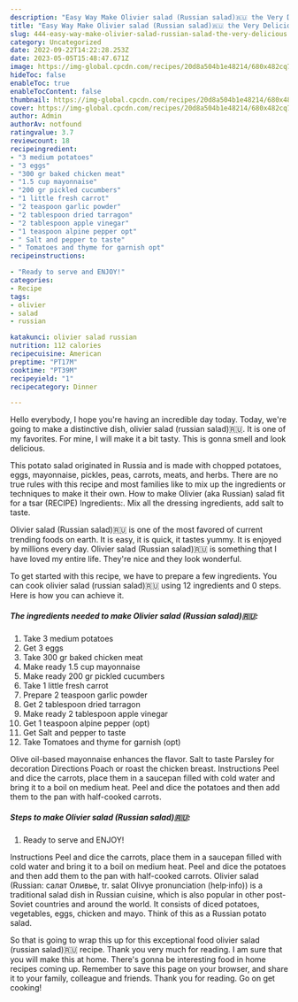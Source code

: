 ```yaml
---
description: "Easy Way Make Olivier salad (Russian salad)🇷🇺 the Very Delicious"
title: "Easy Way Make Olivier salad (Russian salad)🇷🇺 the Very Delicious"
slug: 444-easy-way-make-olivier-salad-russian-salad-the-very-delicious
category: Uncategorized
date: 2022-09-22T14:22:28.253Z
date: 2023-05-05T15:48:47.671Z
image: https://img-global.cpcdn.com/recipes/20d8a504b1e48214/680x482cq70/olivier-salad-russian-salad-recipe-main-photo.jpg
hideToc: false
enableToc: true
enableTocContent: false
thumbnail: https://img-global.cpcdn.com/recipes/20d8a504b1e48214/680x482cq70/olivier-salad-russian-salad-recipe-main-photo.jpg
cover: https://img-global.cpcdn.com/recipes/20d8a504b1e48214/680x482cq70/olivier-salad-russian-salad-recipe-main-photo.jpg
author: Admin
authorAv: notfound
ratingvalue: 3.7
reviewcount: 18
recipeingredient:
- "3 medium potatoes"
- "3 eggs"
- "300 gr baked chicken meat"
- "1.5 cup mayonnaise"
- "200 gr pickled cucumbers"
- "1 little fresh carrot"
- "2 teaspoon garlic powder"
- "2 tablespoon dried tarragon"
- "2 tablespoon apple vinegar"
- "1 teaspoon alpine pepper opt"
- " Salt and pepper to taste"
- " Tomatoes and thyme for garnish opt"
recipeinstructions:

- "Ready to serve and ENJOY!"
categories:
- Recipe
tags:
- olivier
- salad
- russian

katakunci: olivier salad russian 
nutrition: 112 calories
recipecuisine: American
preptime: "PT17M"
cooktime: "PT39M"
recipeyield: "1"
recipecategory: Dinner

---
```



Hello everybody, I hope you're having an incredible day today. Today, we're going to make a distinctive dish, olivier salad (russian salad)🇷🇺. It is one of my favorites. For mine, I will make it a bit tasty. This is gonna smell and look delicious.

This potato salad originated in Russia and is made with chopped potatoes, eggs, mayonnaise, pickles, peas, carrots, meats, and herbs. There are no true rules with this recipe and most families like to mix up the ingredients or techniques to make it their own. How to make Olivier (aka Russian) salad fit for a tsar (RECIPE) Ingredients:. Mix all the dressing ingredients, add salt to taste.

Olivier salad (Russian salad)🇷🇺 is one of the most favored of current trending foods on earth. It is easy, it is quick, it tastes yummy. It is enjoyed by millions every day. Olivier salad (Russian salad)🇷🇺 is something that I have loved my entire life. They're nice and they look wonderful.


To get started with this recipe, we have to prepare a few ingredients. You can cook olivier salad (russian salad)🇷🇺 using 12 ingredients and 0 steps. Here is how you can achieve it.

<!--inarticleads1-->

##### The ingredients needed to make Olivier salad (Russian salad)🇷🇺:

1. Take 3 medium potatoes
1. Get 3 eggs
1. Take 300 gr baked chicken meat
1. Make ready 1.5 cup mayonnaise
1. Make ready 200 gr pickled cucumbers
1. Take 1 little fresh carrot
1. Prepare 2 teaspoon garlic powder
1. Get 2 tablespoon dried tarragon
1. Make ready 2 tablespoon apple vinegar
1. Get 1 teaspoon alpine pepper (opt)
1. Get  Salt and pepper to taste
1. Take  Tomatoes and thyme for garnish (opt)


Olive oil-based mayonnaise enhances the flavor. Salt to taste Parsley for decoration Directions Poach or roast the chicken breast. Instructions Peel and dice the carrots, place them in a saucepan filled with cold water and bring it to a boil on medium heat. Peel and dice the potatoes and then add them to the pan with half-cooked carrots. 

<!--inarticleads2-->

##### Steps to make Olivier salad (Russian salad)🇷🇺:


1. Ready to serve and ENJOY!

Instructions Peel and dice the carrots, place them in a saucepan filled with cold water and bring it to a boil on medium heat. Peel and dice the potatoes and then add them to the pan with half-cooked carrots. Olivier salad (Russian: салат Оливье, tr. salat Olivye pronunciation (help·info)) is a traditional salad dish in Russian cuisine, which is also popular in other post-Soviet countries and around the world. It consists of diced potatoes, vegetables, eggs, chicken and mayo. Think of this as a Russian potato salad. 

So that is going to wrap this up for this exceptional food olivier salad (russian salad)🇷🇺 recipe. Thank you very much for reading. I am sure that you will make this at home. There's gonna be interesting food in home recipes coming up. Remember to save this page on your browser, and share it to your family, colleague and friends. Thank you for reading. Go on get cooking!
